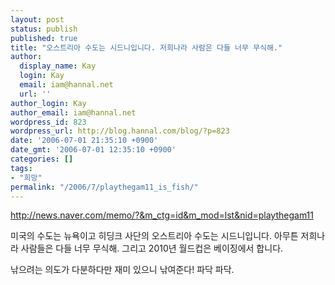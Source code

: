 ```yaml
---
layout: post
status: publish
published: true
title: "오스트리아 수도는 시드니입니다. 저희나라 사람은 다들 너무 무식해."
author:
  display_name: Kay
  login: Kay
  email: iam@hannal.net
  url: ''
author_login: Kay
author_email: iam@hannal.net
wordpress_id: 823
wordpress_url: http://blog.hannal.com/blog/?p=823
date: '2006-07-01 21:35:10 +0900'
date_gmt: '2006-07-01 12:35:10 +0900'
categories: []
tags:
- "희망"
permalink: "/2006/7/playthegam11_is_fish/"
---
```

<p><a href="http://news.naver.com/memo/?&m_ctg=id&m_mod=lst&nid=playthegam11">http://news.naver.com/memo/?&m_ctg=id&m_mod=lst&nid=playthegam11</a></p>
<p>미국의 수도는 뉴욕이고 히딩크 사단의 오스트리아 수도는 시드니입니다. 아무튼 저희나라 사람들은 다들 너무 무식해. 그리고 2010년 월드컵은 베이징에서 합니다.</p>
<p>낚으려는 의도가 다분하다만 재미 있으니 낚여준다! 파닥 파닥.</p>
